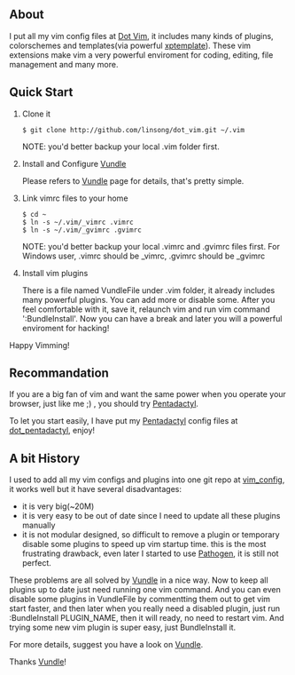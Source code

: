 ## About 

I put all my vim config files at [Dot Vim], it includes many kinds of plugins, colorschemes and templates(via powerful [xptemplate]). These vim extensions make vim a very powerful enviroment for coding, editing, file management and many more. 

## Quick Start

1. Clone it 

     ```
     $ git clone http://github.com/linsong/dot_vim.git ~/.vim
     ```
     NOTE: you'd better backup your local .vim folder first. 

2. Install and Configure [Vundle]

     Please refers to [Vundle] page for details, that's pretty simple.

3. Link vimrc files to your home

     ```
     $ cd ~
     $ ln -s ~/.vim/_vimrc .vimrc 
     $ ln -s ~/.vim/_gvimrc .gvimrc
     ```

     NOTE: you'd better backup your local .vimrc and .gvimrc files first. 
     For Windows user, .vimrc should be _vimrc, .gvimrc should be _gvimrc

4. Install vim plugins 

     There is a file named VundleFile under .vim folder, it already includes many powerful plugins. You can add more or disable some. After you feel comfortable with it, save it, relaunch vim and run vim command ':BundleInstall'. Now you can have a break and later you will a powerful enviroment for hacking! 

Happy Vimming!

## Recommandation 
If you are a big fan of vim and want the same power when you operate your browser, just like me ;) , you should try [Pentadactyl]. 

To let you start easily, I have put my [Pentadactyl] config files at [dot_pentadactyl], enjoy!

## A bit History 
I used to add all my vim configs and plugins into one git repo at [vim_config], it works well but it have several disadvantages:

* it is very big(~20M)
* it is very easy to be out of date since I need to update all these plugins manually 
* it is not modular designed, so difficult to remove a plugin or temporary disable some plugins to speed up vim startup time. this is the most frustrating drawback, even later I started to use [Pathogen], it is still not perfect.

These problems are all solved by [Vundle] in a nice way. Now to keep all plugins up to date just need running one vim command. And you can even disable some plugins in VundleFile by commentting them out to get vim start faster, and then later when you really need a disabled plugin, just run :BundleInstall PLUGIN_NAME, then it will ready, no need to restart vim. And trying some new vim plugin is super easy, just BundleInstall it. 

For more details, suggest you have a look on [Vundle]. 

Thanks [Vundle]!

[Dot Vim]:https://github.com/linsong/dot_vim
[Vundle]:http://github.com/gmarik/vundle
[xptemplate]:https://github.com/drmingdrmer/xptemplate
[vim_config]:https://github.com/linsong/vim-config
[Pathogen]:http://github.com/tpope/vim-pathogen/
[Pentadactyl]:http://dactyl.sourceforge.net/pentadactyl/index
[dot_pentadactyl]:https://github.com/linsong/dot_pentadactyl
